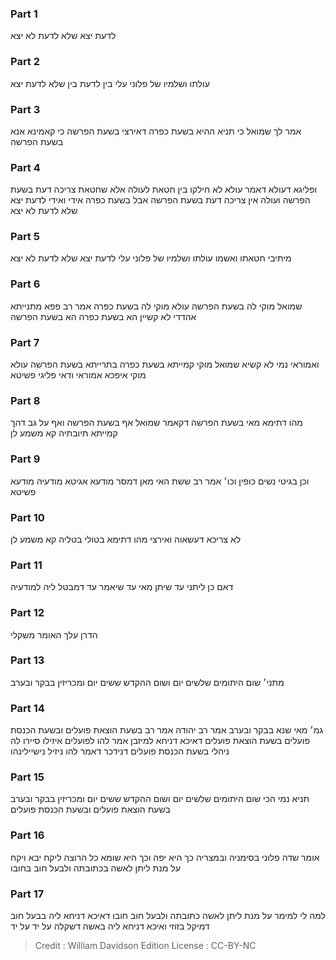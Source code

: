 
### Part 1
לדעת יצא שלא לדעת לא יצא

### Part 2
עולתו ושלמיו של פלוני עלי בין לדעת בין שלא לדעת יצא

### Part 3
אמר לך שמואל כי תניא ההיא בשעת כפרה דאירצי בשעת הפרשה כי קאמינא אנא בשעת הפרשה

### Part 4
ופליגא דעולא דאמר עולא לא חילקו בין חטאת לעולה אלא שחטאת צריכה דעת בשעת הפרשה ועולה אין צריכה דעת בשעת הפרשה אבל בשעת כפרה אידי ואידי לדעת יצא שלא לדעת לא יצא

### Part 5
מיתיבי חטאתו ואשמו עולתו ושלמיו של פלוני עלי לדעת יצא שלא לדעת לא יצא

### Part 6
שמואל מוקי לה בשעת הפרשה עולא מוקי לה בשעת כפרה אמר רב פפא מתנייתא אהדדי לא קשיין הא בשעת כפרה הא בשעת הפרשה

### Part 7
ואמוראי נמי לא קשיא שמואל מוקי קמייתא בשעת כפרה בתרייתא בשעת הפרשה עולא מוקי איפכא אמוראי ודאי פליגי פשיטא

### Part 8
מהו דתימא מאי בשעת הפרשה דקאמר שמואל אף בשעת הפרשה ואף על גב דהך קמייתא תיובתיה קא משמע לן

### Part 9
וכן בגיטי נשים כופין וכו׳ אמר רב ששת האי מאן דמסר מודעא אגיטא מודעיה מודעא פשיטא

### Part 10
לא צריכא דעשאוה ואירצי מהו דתימא בטולי בטליה קא משמע לן

### Part 11
דאם כן ליתני עד שיתן מאי עד שיאמר עד דמבטל ליה למודעיה 

### Part 12
הדרן עלך האומר משקלי

### Part 13
מתני׳ שום היתומים שלשים יום ושום ההקדש ששים יום ומכריזין בבקר ובערב

### Part 14
גמ׳ מאי שנא בבקר ובערב אמר רב יהודה אמר רב בשעת הוצאת פועלים ובשעת הכנסת פועלים בשעת הוצאת פועלים דאיכא דניחא למיזבן אמר להו לפועלים איזילו סיירו לה ניהלי בשעת הכנסת פועלים דנידכר דאמר להו ניזיל נישיילינהו

### Part 15
תניא נמי הכי שום היתומים שלשים יום ושום ההקדש ששים יום ומכריזין בבקר ובערב בשעת הוצאת פועלים ובשעת הכנסת פועלים

### Part 16
אומר שדה פלוני בסימניה ובמצריה כך היא יפה וכך היא שומא כל הרוצה ליקח יבא ויקח על מנת ליתן לאשה בכתובתה ולבעל חוב בחובו

### Part 17
למה לי למימר על מנת ליתן לאשה כתובתה ולבעל חוב חובו דאיכא דניחא ליה בבעל חוב דמיקל בזוזי ואיכא דניחא ליה באשה דשקלה על יד על יד

>Credit : William Davidson Edition
>License : CC-BY-NC